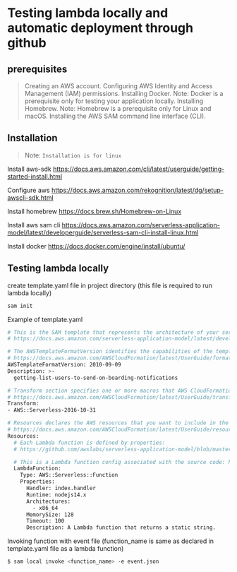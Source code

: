 # Testing lambda locally and automatic deployment through github

## prerequisites
> Creating an AWS account.
> Configuring AWS Identity and Access Management (IAM) permissions.
> Installing Docker. Note: Docker is a prerequisite only for testing your application locally.
> Installing Homebrew. Note: Homebrew is a prerequisite only for Linux and macOS.
> Installing the AWS SAM command line interface (CLI).

## Installation

> Note: `Installation is for linux`

Install aws-sdk
https://docs.aws.amazon.com/cli/latest/userguide/getting-started-install.html

Configure aws
https://docs.aws.amazon.com/rekognition/latest/dg/setup-awscli-sdk.html

Install homebrew 
https://docs.brew.sh/Homebrew-on-Linux

Install aws sam cli
https://docs.aws.amazon.com/serverless-application-model/latest/developerguide/serverless-sam-cli-install-linux.html

Install docker
https://docs.docker.com/engine/install/ubuntu/

## Testing lambda locally

create template.yaml file in project directory (this file is required to run lambda locally)
```sh
sam init
```

Example of template.yaml
```sh
# This is the SAM template that represents the architecture of your serverless application
# https://docs.aws.amazon.com/serverless-application-model/latest/developerguide/serverless-sam-template-basics.html

# The AWSTemplateFormatVersion identifies the capabilities of the template
# https://docs.aws.amazon.com/AWSCloudFormation/latest/UserGuide/format-version-structure.html
AWSTemplateFormatVersion: 2010-09-09
Description: >-
  getting-list-users-to-send-on-boarding-notifications

# Transform section specifies one or more macros that AWS CloudFormation uses to process your template
# https://docs.aws.amazon.com/AWSCloudFormation/latest/UserGuide/transform-section-structure.html
Transform:
- AWS::Serverless-2016-10-31

# Resources declares the AWS resources that you want to include in the stack
# https://docs.aws.amazon.com/AWSCloudFormation/latest/UserGuide/resources-section-structure.html
Resources:
  # Each Lambda function is defined by properties:
  # https://github.com/awslabs/serverless-application-model/blob/master/versions/2016-10-31.md#awsserverlessfunction

  # This is a Lambda function config associated with the source code: hello-from-lambda.js
  LambdaFunction:
    Type: AWS::Serverless::Function
    Properties:
      Handler: index.handler
      Runtime: nodejs14.x
      Architectures:
        - x86_64
      MemorySize: 128
      Timeout: 100
      Description: A Lambda function that returns a static string.
```

Invoking function with event file (function_name is same as declared in template.yaml file as a lambda function)
 ```sh
$ sam local invoke <function_name> -e event.json
```